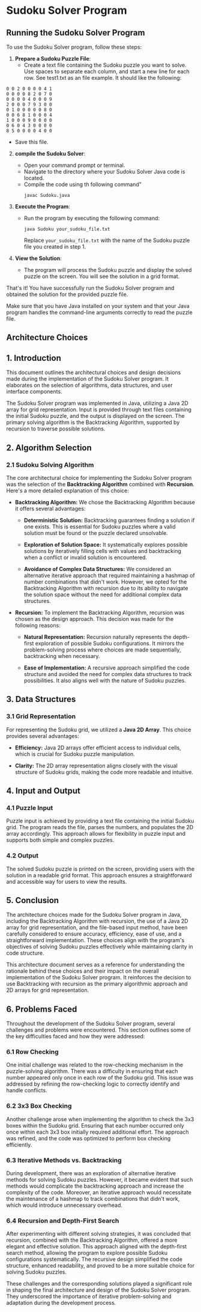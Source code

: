 # Sudoku Solver Program
## Running the Sudoku Solver Program

To use the Sudoku Solver program, follow these steps:

1. **Prepare a Sudoku Puzzle File**:
   - Create a text file containing the Sudoku puzzle you want to solve. Use spaces to separate each column, and start a new line for each row. See test1.txt as an file example. It should like the following:

     
```
0 0 2 0 0 0 0 4 1
0 0 0 0 8 2 0 7 0
0 0 0 0 4 0 0 0 9
2 0 0 0 7 9 3 0 0
0 1 0 0 0 0 0 8 0
0 0 6 8 1 0 0 0 4
1 0 0 0 9 0 0 0 0
0 6 0 4 3 0 0 0 0
8 5 0 0 0 0 4 0 0
```

   - Save this file.

2. **compile the Sudoku Solver**:
   - Open your command prompt or terminal.
   - Navigate to the directory where your Sudoku Solver Java code is located.
   - Compile the code using th following command"
     ```
     javac Sudoku.java
     ```

3. **Execute the Program**:
   - Run the program by executing the following command:
     ```
     java Sudoku your_sudoku_file.txt
     ```
     Replace `your_sudoku_file.txt` with the name of the Sudoku puzzle file you created in step 1.

4. **View the Solution**:
   - The program will process the Sudoku puzzle and display the solved puzzle on the screen. You will see the solution in a grid format.

That's it! You have successfully run the Sudoku Solver program and obtained the solution for the provided puzzle file.

Make sure that you have Java installed on your system and that your Java program handles the command-line arguments correctly to read the puzzle file.



## Architecture Choices

## 1. Introduction

This document outlines the architectural choices and design decisions made during the implementation of the Sudoku Solver program. It elaborates on the selection of algorithms, data structures, and user interface components.

The Sudoku Solver program was implemented in Java, utilizing a Java 2D array for grid representation. Input is provided through text files containing the initial Sudoku puzzle, and the output is displayed on the screen. The primary solving algorithm is the Backtracking Algorithm, supported by recursion to traverse possible solutions.

## 2. Algorithm Selection

### 2.1 Sudoku Solving Algorithm

The core architectural choice for implementing the Sudoku Solver program was the selection of the **Backtracking Algorithm** combined with **Recursion**. Here's a more detailed explanation of this choice:

- **Backtracking Algorithm:** We chose the Backtracking Algorithm because it offers several advantages:

  - **Deterministic Solution:** Backtracking guarantees finding a solution if one exists. This is essential for Sudoku puzzles where a valid solution must be found or the puzzle declared unsolvable.

  - **Exploration of Solution Space:** It systematically explores possible solutions by iteratively filling cells with values and backtracking when a conflict or invalid solution is encountered.

  - **Avoidance of Complex Data Structures:** We considered an alternative iterative approach that required maintaining a hashmap of number combinations that didn't work. However, we opted for the Backtracking Algorithm with recursion due to its ability to navigate the solution space without the need for additional complex data structures.

- **Recursion:** To implement the Backtracking Algorithm, recursion was chosen as the design approach. This decision was made for the following reasons:

  - **Natural Representation:** Recursion naturally represents the depth-first exploration of possible Sudoku configurations. It mirrors the problem-solving process where choices are made sequentially, backtracking when necessary.

  - **Ease of Implementation:** A recursive approach simplified the code structure and avoided the need for complex data structures to track possibilities. It also aligns well with the nature of Sudoku puzzles.

## 3. Data Structures

### 3.1 Grid Representation

For representing the Sudoku grid, we utilized a **Java 2D Array**. This choice provides several advantages:

- **Efficiency:** Java 2D arrays offer efficient access to individual cells, which is crucial for Sudoku puzzle manipulation.

- **Clarity:** The 2D array representation aligns closely with the visual structure of Sudoku grids, making the code more readable and intuitive.

## 4. Input and Output

### 4.1 Puzzle Input

Puzzle input is achieved by providing a text file containing the initial Sudoku grid. The program reads the file, parses the numbers, and populates the 2D array accordingly. This approach allows for flexibility in puzzle input and supports both simple and complex puzzles.

### 4.2 Output

The solved Sudoku puzzle is printed on the screen, providing users with the solution in a readable grid format. This approach ensures a straightforward and accessible way for users to view the results.

## 5. Conclusion

The architecture choices made for the Sudoku Solver program in Java, including the Backtracking Algorithm with recursion, the use of a Java 2D array for grid representation, and the file-based input method, have been carefully considered to ensure accuracy, efficiency, ease of use, and a straightforward implementation. These choices align with the program's objectives of solving Sudoku puzzles effectively while maintaining clarity in code structure.

This architecture document serves as a reference for understanding the rationale behind these choices and their impact on the overall implementation of the Sudoku Solver program. It reinforces the decision to use Backtracking with recursion as the primary algorithmic approach and 2D arrays for grid representation.


## 6. Problems Faced

Throughout the development of the Sudoku Solver program, several challenges and problems were encountered. This section outlines some of the key difficulties faced and how they were addressed:

### 6.1 Row Checking

One initial challenge was related to the row-checking mechanism in the puzzle-solving algorithm. There was a difficulty in ensuring that each number appeared only once in each row of the Sudoku grid. This issue was addressed by refining the row-checking logic to correctly identify and handle conflicts.

### 6.2 3x3 Box Checking

Another challenge arose when implementing the algorithm to check the 3x3 boxes within the Sudoku grid. Ensuring that each number occurred only once within each 3x3 box initially required additional effort. The approach was refined, and the code was optimized to perform box checking efficiently.

### 6.3 Iterative Methods vs. Backtracking

During development, there was an exploration of alternative iterative methods for solving Sudoku puzzles. However, it became evident that such methods would complicate the backtracking approach and increase the complexity of the code. Moreover, an iterative approach would necessitate the maintenance of a hashmap to track combinations that didn't work, which would introduce unnecessary overhead.

### 6.4 Recursion and Depth-First Search

After experimenting with different solving strategies, it was concluded that recursion, combined with the Backtracking Algorithm, offered a more elegant and effective solution. This approach aligned with the depth-first search method, allowing the program to explore possible Sudoku configurations systematically. The recursive design simplified the code structure, enhanced readability, and proved to be a more suitable choice for solving Sudoku puzzles.

These challenges and the corresponding solutions played a significant role in shaping the final architecture and design of the Sudoku Solver program. They underscored the importance of iterative problem-solving and adaptation during the development process.
